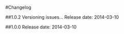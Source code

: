 #Changelog

##1.0.2
Versioning issues...
Release date: 2014-03-10

##1.0.0
Release date: 2014-03-10
